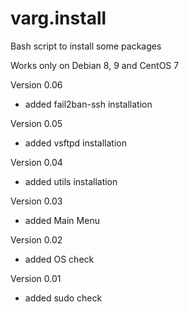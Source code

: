 # varg.install
Bash script to install some packages

Works only on Debian 8, 9 and CentOS 7

Version 0.06
- added fail2ban-ssh installation

Version 0.05
- added vsftpd installation

Version 0.04
- added utils installation

Version 0.03
- added Main Menu

Version 0.02
- added OS check

Version 0.01
- added sudo check
